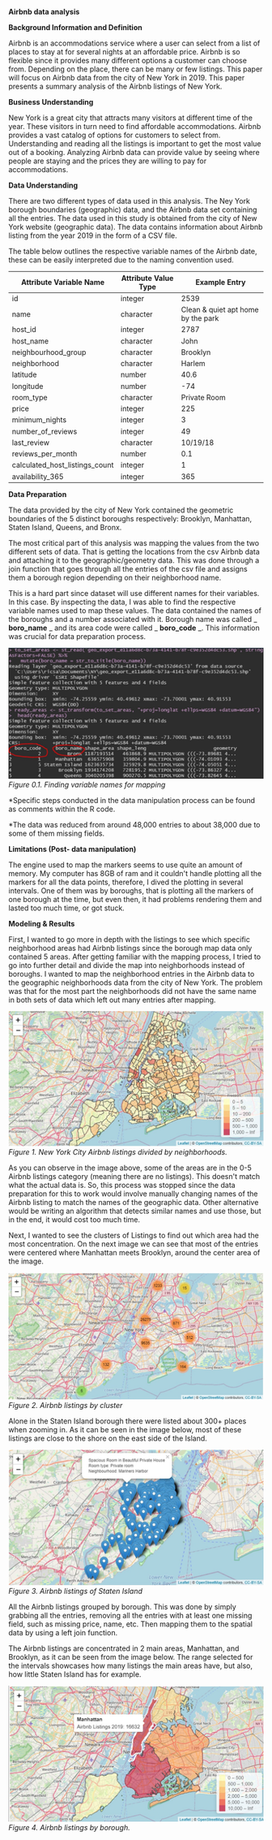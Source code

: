 **Airbnb data analysis**


**Background Information and Definition**

Airbnb is an accommodations service where a user can select from a list of places to stay at for several nights at an affordable price. Airbnb is so flexible since it provides many different options a customer can choose from. Depending on the place, there can be many or few listings. This paper will focus on Airbnb data from the city of New York in 2019. This paper presents a summary analysis of the Airbnb listings of New York.

**Business Understanding**

New York is a great city that attracts many visitors at different time of the year. These visitors in turn need to find affordable accommodations. Airbnb provides a vast catalog of options for customers to select from. Understanding and reading all the listings is important to get the most value out of a booking. Analyzing Airbnb data can provide value by seeing where people are staying and the prices they are willing to pay for accommodations.

**Data Understanding**

There are two different types of data used in this analysis. The Ney York borough boundaries (geographic) data, and the Airbnb data set containing all the entries. The data used in this study is obtained from the city of New York website (geographic data). The data contains information about Airbnb listing from the year 2019 in the form of a CSV file.

The table below outlines the respective variable names of the Airbnb date, these can be easily interpreted due to the naming convention used.

| **Attribute Variable Name** | **Attribute Value Type** | **Example Entry** |
| --- | --- | --- |
| id | integer | 2539 |
| name | character | Clean &amp; quiet apt home by the park |
| host\_id | integer | 2787 |
| host\_name | character | John |
| neighbourhood\_group | character | Brooklyn |
| neighborhood | character | Harlem |
| latitude | number | 40.6 |
| longitude | number | -74 |
| room\_type | character | Private Room |
| price | integer | 225 |
| minimum\_nights | integer | 3 |
| number\_of\_reviews | integer | 49 |
| last\_review | character | 10/19/18 |
| reviews\_per\_month | number | 0.1 |
| calculated\_host\_listings\_count | integer | 1 |
| availability\_365 | integer | 365 |

**Data Preparation**

The data provided by the city of New York contained the geometric boundaries of the 5 distinct boroughs respectively: Brooklyn, Manhattan, Staten Island, Queens, and Bronx.

The most critical part of this analysis was mapping the values from the two different sets of data. That is getting the locations from the csv Airbnb data and attaching it to the geographic/geometry data. This was done through a join function that goes through all the entries of the csv file and assigns them a borough region depending on their neighborhood name.

This is a hard part since dataset will use different names for their variables. In this case. By inspecting the data, I was able to find the respective variable names used to map these values. The data contained the names of the boroughs and a number associated with it. Borough name was called _ **boro\_name** _ and its area code were called _ **boro\_code** _. This information was crucial for data preparation process.


![Scuffed screenshot of mapping process](mapping.jpg)
_Figure 0.1. Finding variable names for mapping_

\*Specific steps conducted in the data manipulation process can be found as comments within the R code.

\*The data was reduced from around 48,000 entries to about 38,000 due to some of them missing fields.

**Limitations (Post- data manipulation)**

The engine used to map the markers seems to use quite an amount of memory. My computer has 8GB of ram and it couldn&#39;t handle plotting all the markers for all the data points, therefore, I dived the plotting in several intervals. One of them was by boroughs, that is plotting all the markers of one borough at the time, but even then, it had problems rendering them and lasted too much time, or got stuck.

**Modeling &amp; Results**

First, I wanted to go more in depth with the listings to see which specific neighborhood areas had Airbnb listings since the borough map data only contained 5 areas. After getting familiar with the mapping process, I tried to go into further detail and divide the map into neighborhoods instead of boroughs. I wanted to map the neighborhood entries in the Airbnb data to the geographic neighborhoods data from the city of New York. The problem was that for the most part the neighborhoods did not have the same name in both sets of data which left out many entries after mapping.


![Listings by neighborhood](listings_by_neighborhood.jpg)
_Figure 1. New York City Airbnb listings divided by neighborhoods._

As you can observe in the image above, some of the areas are in the 0-5 Airbnb listings category (meaning there are no listings). This doesn&#39;t match what the actual data is. So, this process was stopped since the data preparation for this to work would involve manually changing names of the Airbnb listing to match the names of the geographic data. Other alternative would be writing an algorithm that detects similar names and use those, but in the end, it would cost too much time.

Next, I wanted to see the clusters of Listings to find out which area had the most concentration. On the next image we can see that most of the entries were centered where Manhattan meets Brooklyn, around the center area of the image.


![Listings by cluster](listings_by_cluster.jpg)
_Figure 2. Airbnb listings by cluster_

Alone in the Staten Island borough there were listed about 300+ places when zooming in. As it can be seen in the image below, most of these listings are close to the shore on the east side of the Island.


![Staten Island](staten_island_listings.jpg)
_Figure 3. Airbnb listings of Staten Island_

All the Airbnb listings grouped by borough. This was done by simply grabbing all the entries, removing all the entries with at least one missing field, such as missing price, name, etc. Then mapping them to the spatial data by using a left join function.

The Airbnb listings are concentrated in 2 main areas, Manhattan, and Brooklyn, as it can be seen from the image below. The range selected for the intervals showcases how many listings the main areas have, but also, how little Staten Island has for example.


![Listings by borough](listings_by_borough.jpg)
_Figure 4. Airbnb listings by borough._
